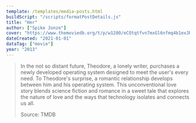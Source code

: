 ```yaml
---
template: /templates/media-posts.html
buildScript: "/scripts/formatPostDetails.js"
title: "Her"
author: ["Spike Jonze"]
cover: "https://www.themoviedb.org/t/p/w1280/eCOtqtfvn7mxGl6nfmq4b1exJRc.jpg"
dateCreated: "2021-01-01"
dataTag: ["movie"]
year: "2013"
---
```


> In the not so distant future, Theodore, a lonely writer, purchases a newly developed operating system designed to meet the user's every need. To Theodore's surprise, a romantic relationship develops between him and his operating system. This unconventional love story blends science fiction and romance in a sweet tale that explores the nature of love and the ways that technology isolates and connects us all.
>
> Source: TMDB
